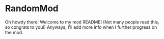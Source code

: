 # RandomMod
Oh howdy there! Welcome to my mod README! (Not many people read this, so congrats to you!)
Anyways, I'll add more info when I further progress on the mod.
